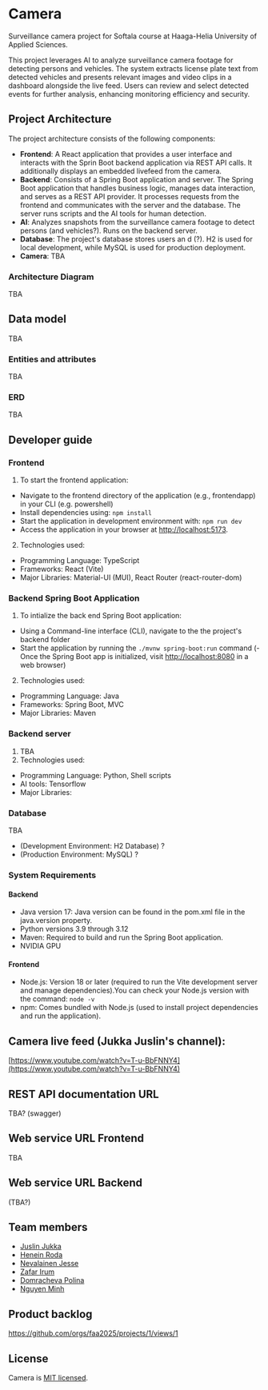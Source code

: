 # Camera

Surveillance camera project for Softala course at Haaga-Helia University of Applied Sciences.

This project leverages AI to analyze surveillance camera footage for detecting persons and vehicles. The system extracts license plate text from detected vehicles and presents relevant images and video clips in a dashboard alongside the live feed. Users can review and select detected events for further analysis, enhancing monitoring efficiency and security.

## Project Architecture

The project architecture consists of the following components:

- **Frontend**: A React application that provides a user interface and interacts with the Sprin Boot backend application via REST API calls. It additionally displays an embedded livefeed from the camera.
- **Backend**: Consists of a Spring Boot application and server.   The Spring Boot application that handles business logic, manages data interaction, and serves as a REST API provider. It processes requests from the frontend and communicates with the server and the database. The server runs scripts and the AI tools for human detection.   
- **AI**: Analyzes snapshots from the surveillance camera footage to detect persons (and vehicles?). Runs on the backend server. 
- **Database**: The project's database stores users an d (?). H2 is used for local development, while MySQL is used for production deployment.  
- **Camera**: TBA

### Architecture Diagram

TBA

## Data model

TBA

### Entities and attributes
TBA
### ERD
TBA

## Developer guide

### Frontend

1. To start the frontend application:

- Navigate to the frontend directory of the application (e.g., frontendapp) in your CLI (e.g. powershell)
- Install dependencies using: `npm install`
- Start the application in development environment with: `npm run dev`
- Access the application in your browser at <http://localhost:5173>.

2. Technologies used:

- Programming Language: TypeScript
- Frameworks: React (Vite)
- Major Libraries: Material-UI (MUI), React Router (react-router-dom)

### Backend Spring Boot Application

1. To intialize the back end Spring Boot application:

- Using a Command-line interface (CLI), navigate to the the project's backend folder
- Start the application by running the `./mvnw spring-boot:run` command
(- Once the Spring Boot app is initialized, visit <http://localhost:8080> in a web browser)

2. Technologies used:

- Programming Language: Java
- Frameworks: Spring Boot, MVC 
- Major Libraries: Maven

### Backend server
1. TBA
2. Technologies used:
- Programming Language: Python, Shell scripts
- AI tools: Tensorflow
- Major Libraries:

### Database
TBA
- (Development Environment: H2 Database) ?
- (Production Environment: MySQL) ?

### System Requirements

#### Backend

- Java version 17: Java version can be found in the pom.xml file in the java.version property.
- Python versions 3.9 through 3.12
- Maven: Required to build and run the Spring Boot application.
- NVIDIA GPU 

#### Frontend

- Node.js: Version 18 or later (required to run the Vite development server and manage dependencies).You can check your Node.js version with the command: `node -v`
- npm: Comes bundled with Node.js (used to install project dependencies and run the application).


## Camera live feed (Jukka Juslin's channel):

[https://www.youtube.com/watch?v=T-u-BbFNNY4](https://www.youtube.com/watch?v=T-u-BbFNNY4)

## REST API documentation URL
TBA? (swagger) 


## Web service URL Frontend
TBA

## Web service URL Backend
(TBA?)


## Team members

- [Juslin Jukka](https://github.com/jusju)
- [Henein Roda](https://github.com/hxrda)
- [Nevalainen Jesse](https://github.com/Suppiluliumas)
- [Zafar Irum](https://github.com/zafarirum87)
- [Domracheva Polina](https://github.com/PolinaD31)
- [Nguyen Minh](https://github.com/NguyenMinh03)

## Product backlog

https://github.com/orgs/faa2025/projects/1/views/1 


## License

Camera is [MIT licensed](./LICENSE).
